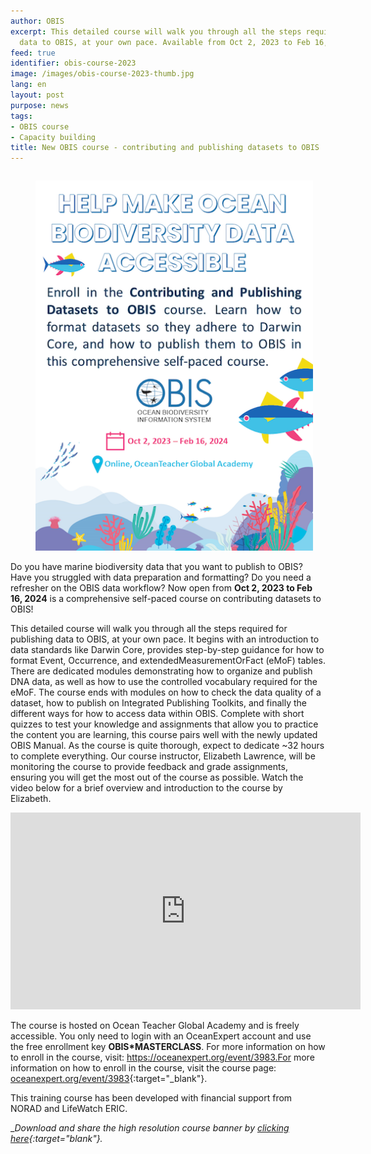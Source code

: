 ```yaml
---
author: OBIS
excerpt: This detailed course will walk you through all the steps required for publishing
  data to OBIS, at your own pace. Available from Oct 2, 2023 to Feb 16, 2024.
feed: true
identifier: obis-course-2023
image: /images/obis-course-2023-thumb.jpg
lang: en
layout: post
purpose: news
tags:
- OBIS course
- Capacity building
title: New OBIS course - contributing and publishing datasets to OBIS
---
```


<figure style="float: left; margin-right: 20px;">
  <img alt="Course banner" src="/images/obis-course-2023-banner-sm.png"/>
</figure>

Do you have marine biodiversity data that you want to publish to OBIS? Have you struggled with data preparation and formatting? Do you need a refresher on the OBIS data workflow? Now open from **Oct 2, 2023 to Feb 16, 2024** is a comprehensive self-paced course on contributing datasets to OBIS!  

This detailed course will walk you through all the steps required for publishing data to OBIS, at your own pace. It begins with an introduction to data standards like Darwin Core, provides step-by-step guidance for how to format Event, Occurrence, and extendedMeasurementOrFact (eMoF) tables. There are dedicated modules demonstrating how to organize and publish DNA data, as well as how to use the controlled vocabulary required for the eMoF. The course ends with modules on how to check the data quality of a dataset, how to publish on Integrated Publishing Toolkits, and finally the different ways for how to access data within OBIS. Complete with short quizzes to test your knowledge and assignments that allow you to practice the content you are learning, this course pairs well with the newly updated OBIS Manual. As the course is quite thorough, expect to dedicate ~32 hours to complete everything. Our course instructor, Elizabeth Lawrence, will be monitoring the course to provide feedback and grade assignments, ensuring you will get the most out of the course as possible. Watch the video below for a brief overview and introduction to the course by Elizabeth.

<iframe width="560" height="315" src="https://www.youtube.com/embed/X5iOnJjGEsU?si=ofm_w6iBSLu_5nlV" title="YouTube video player" frameborder="0" allow="accelerometer; autoplay; clipboard-write; encrypted-media; gyroscope; picture-in-picture; web-share" allowfullscreen></iframe>

The course is hosted on Ocean Teacher Global Academy and is freely accessible. You only need to login with an OceanExpert account and use the free enrollment key **OBIS*MASTERCLASS**. For more information on how to enroll in the course, visit: https://oceanexpert.org/event/3983.For more information on how to enroll in the course, visit the course page: [oceanexpert.org/event/3983](https://oceanexpert.org/event/3983){:target="_blank"}. 

This training course has been developed with financial support from NORAD and LifeWatch ERIC.

__Download and share the high resolution course banner by [clicking here](/images/obis-course-2023-banner.png){:target="_blank"}.__